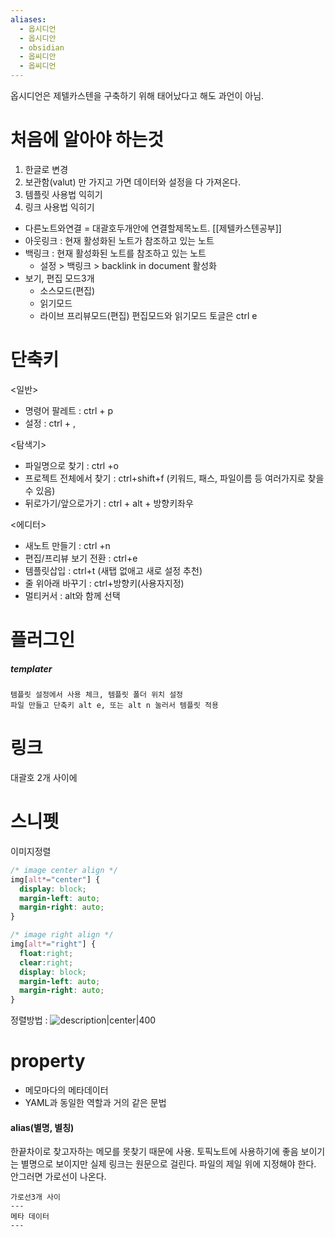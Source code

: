 ```yaml
---
aliases:
  - 옵시디언
  - 옵시디안
  - obsidian
  - 옵씨디안
  - 옵씨디언
---
```


옵시디언은 제텔카스텐을 구축하기 위해 태어났다고 해도 과언이 아님.

# 처음에 알아야 하는것
1. 한글로 변경
2. 보관함(valut) 만 가지고 가면 데이터와 설정을 다 가져온다.
5. 템플릿 사용법 익히기
6. 링크 사용법 익히기

- 다른노트와연결 = 대괄호두개안에 연결할제목노트.   [[제텔카스텐공부]]
- 아웃링크 : 현재 활성화된 노트가 참조하고 있는 노트
- 백링크 : 현재 활성화된 노트를 참조하고 있는 노트
	- 설정 > 백링크 > backlink in document 활성화
- 보기, 편집 모드3개
	- 소스모드(편집)
	- 읽기모드
	- 라이브 프리뷰모드(편집)
	  편집모드와 읽기모드 토글은 ctrl e

# 단축키
<일반>
- 명령어 팔레트 : ctrl + p
- 설정 : ctrl + ,

<탐색기>
- 파일명으로 찾기 : ctrl +o 
- 프로젝트 전체에서 찾기 : ctrl+shift+f  (키워드, 패스, 파일이름 등 여러가지로 찾을 수 있음)
- 뒤로가기/앞으로가기 : ctrl + alt + 방향키좌우

<에디터>
- 새노트 만들기 : ctrl +n
- 편집/프리뷰 보기 전환 : ctrl+e
- 템플릿삽입 : ctrl+t (새탭 없애고 새로 설정 추천) 
- 줄 위아래 바꾸기 : ctrl+방향키(사용자지정)
- 멀티커서 : alt와 함께 선택


# 플러그인
##### templater
	템플릿 설정에서 사용 체크, 템플릿 폴더 위치 설정
	파일 만들고 단축키 alt e, 또는 alt n 눌러서 템플릿 적용

# 링크
대괄호 2개 사이에
# 스니펫
이미지정렬
```css
/* image center align */
img[alt*="center"] {
  display: block;
  margin-left: auto;
  margin-right: auto;
}

/* image right align */
img[alt*="right"] {
  float:right;
  clear:right;
  display: block;
  margin-left: auto;
  margin-right: auto;
}
```
정렬방법 : ![description|center|400](Obsidian_Logo.jpg)

# property
- 메모마다의 메타데이터
- YAML과 동일한 역할과 거의 같은 문법
#### alias(별명, 별칭)
한끝차이로 찾고자하는 메모를 못찾기 때문에 사용. 토픽노트에 사용하기에 좋음
보이기는 별명으로 보이지만 실제 링크는 원문으로 걸린다.
파일의 제일 위에 지정해야 한다. 안그러면 가로선이 나온다.
```
가로선3개 사이
---
메타 데이터
---
```